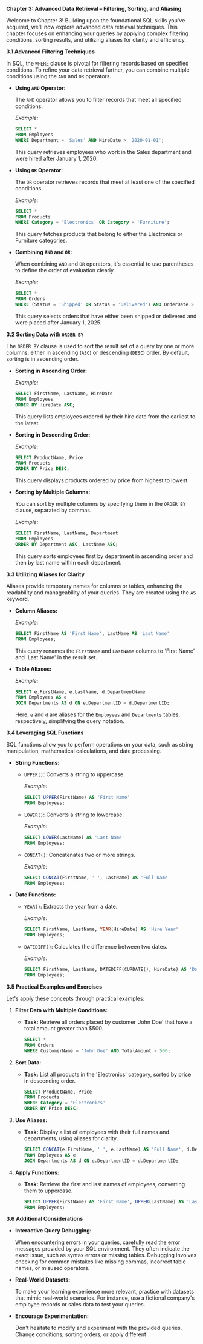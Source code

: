 **Chapter 3: Advanced Data Retrieval – Filtering, Sorting, and Aliasing**

Welcome to Chapter 3! Building upon the foundational SQL skills you've acquired, we'll now explore advanced data retrieval techniques. This chapter focuses on enhancing your queries by applying complex filtering conditions, sorting results, and utilizing aliases for clarity and efficiency.

**3.1 Advanced Filtering Techniques**

In SQL, the `WHERE` clause is pivotal for filtering records based on specified conditions. To refine your data retrieval further, you can combine multiple conditions using the `AND` and `OR` operators.

- **Using `AND` Operator:**

  The `AND` operator allows you to filter records that meet all specified conditions.

  *Example:*

  ```sql
  SELECT *
  FROM Employees
  WHERE Department = 'Sales' AND HireDate > '2020-01-01';
  ```

  This query retrieves employees who work in the Sales department and were hired after January 1, 2020.

- **Using `OR` Operator:**

  The `OR` operator retrieves records that meet at least one of the specified conditions.

  *Example:*

  ```sql
  SELECT *
  FROM Products
  WHERE Category = 'Electronics' OR Category = 'Furniture';
  ```

  This query fetches products that belong to either the Electronics or Furniture categories.

- **Combining `AND` and `OR`:**

  When combining `AND` and `OR` operators, it's essential to use parentheses to define the order of evaluation clearly.

  *Example:*

  ```sql
  SELECT *
  FROM Orders
  WHERE (Status = 'Shipped' OR Status = 'Delivered') AND OrderDate > '2025-01-01';
  ```

  This query selects orders that have either been shipped or delivered and were placed after January 1, 2025.

**3.2 Sorting Data with `ORDER BY`**

The `ORDER BY` clause is used to sort the result set of a query by one or more columns, either in ascending (`ASC`) or descending (`DESC`) order. By default, sorting is in ascending order.

- **Sorting in Ascending Order:**

  *Example:*

  ```sql
  SELECT FirstName, LastName, HireDate
  FROM Employees
  ORDER BY HireDate ASC;
  ```

  This query lists employees ordered by their hire date from the earliest to the latest.

- **Sorting in Descending Order:**

  *Example:*

  ```sql
  SELECT ProductName, Price
  FROM Products
  ORDER BY Price DESC;
  ```

  This query displays products ordered by price from highest to lowest.

- **Sorting by Multiple Columns:**

  You can sort by multiple columns by specifying them in the `ORDER BY` clause, separated by commas.

  *Example:*

  ```sql
  SELECT FirstName, LastName, Department
  FROM Employees
  ORDER BY Department ASC, LastName ASC;
  ```

  This query sorts employees first by department in ascending order and then by last name within each department.

**3.3 Utilizing Aliases for Clarity**

Aliases provide temporary names for columns or tables, enhancing the readability and manageability of your queries. They are created using the `AS` keyword.

- **Column Aliases:**

  *Example:*

  ```sql
  SELECT FirstName AS 'First Name', LastName AS 'Last Name'
  FROM Employees;
  ```

  This query renames the `FirstName` and `LastName` columns to 'First Name' and 'Last Name' in the result set.

- **Table Aliases:**

  *Example:*

  ```sql
  SELECT e.FirstName, e.LastName, d.DepartmentName
  FROM Employees AS e
  JOIN Departments AS d ON e.DepartmentID = d.DepartmentID;
  ```

  Here, `e` and `d` are aliases for the `Employees` and `Departments` tables, respectively, simplifying the query notation.

**3.4 Leveraging SQL Functions**

SQL functions allow you to perform operations on your data, such as string manipulation, mathematical calculations, and date processing.

- **String Functions:**

  - `UPPER()`: Converts a string to uppercase.

    *Example:*

    ```sql
    SELECT UPPER(FirstName) AS 'First Name'
    FROM Employees;
    ```

  - `LOWER()`: Converts a string to lowercase.

    *Example:*

    ```sql
    SELECT LOWER(LastName) AS 'Last Name'
    FROM Employees;
    ```

  - `CONCAT()`: Concatenates two or more strings.

    *Example:*

    ```sql
    SELECT CONCAT(FirstName, ' ', LastName) AS 'Full Name'
    FROM Employees;
    ```

- **Date Functions:**

  - `YEAR()`: Extracts the year from a date.

    *Example:*

    ```sql
    SELECT FirstName, LastName, YEAR(HireDate) AS 'Hire Year'
    FROM Employees;
    ```

  - `DATEDIFF()`: Calculates the difference between two dates.

    *Example:*

    ```sql
    SELECT FirstName, LastName, DATEDIFF(CURDATE(), HireDate) AS 'Days Employed'
    FROM Employees;
    ```

**3.5 Practical Examples and Exercises**

Let's apply these concepts through practical examples:

1. **Filter Data with Multiple Conditions:**

   - **Task:** Retrieve all orders placed by customer 'John Doe' that have a total amount greater than $500.

     ```sql
     SELECT *
     FROM Orders
     WHERE CustomerName = 'John Doe' AND TotalAmount > 500;
     ```

2. **Sort Data:**

   - **Task:** List all products in the 'Electronics' category, sorted by price in descending order.

     ```sql
     SELECT ProductName, Price
     FROM Products
     WHERE Category = 'Electronics'
     ORDER BY Price DESC;
     ```

3. **Use Aliases:**

   - **Task:** Display a list of employees with their full names and departments, using aliases for clarity.

     ```sql
     SELECT CONCAT(e.FirstName, ' ', e.LastName) AS 'Full Name', d.DepartmentName AS 'Department'
     FROM Employees AS e
     JOIN Departments AS d ON e.DepartmentID = d.DepartmentID;
     ```

4. **Apply Functions:**

   - **Task:** Retrieve the first and last names of employees, converting them to uppercase.

     ```sql
     SELECT UPPER(FirstName) AS 'First Name', UPPER(LastName) AS 'Last Name'
     FROM Employees;
     ```

**3.6 Additional Considerations**

- **Interactive Query Debugging:**

  When encountering errors in your queries, carefully read the error messages provided by your SQL environment. They often indicate the exact issue, such as syntax errors or missing tables. Debugging involves checking for common mistakes like missing commas, incorrect table names, or misused operators.

- **Real-World Datasets:**

  To make your learning experience more relevant, practice with datasets that mimic real-world scenarios. For instance, use a fictional company's employee records or sales data to test your queries.

- **Encourage Experimentation:**

  Don't hesitate to modify and experiment with the provided queries. Change conditions, sorting orders, or apply different 
